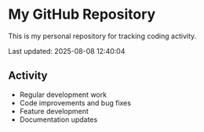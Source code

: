 # My GitHub Repository

This is my personal repository for tracking coding activity.

Last updated: 2025-08-08 12:40:04

## Activity
- Regular development work
- Code improvements and bug fixes
- Feature development
- Documentation updates
